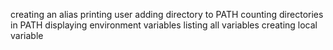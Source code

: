 creating an alias
printing user
adding directory to PATH
counting directories in PATH
displaying environment variables
listing all variables
creating local variable
